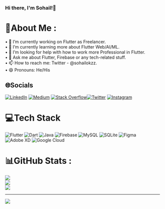 ### Hi there, I'm Sohail!👋
# 💫About Me :
• 🔭 I’m currently working on Flutter as Freelancer.<br/>
• 🌱 I’m currently learning more about Flutter Web/AI/ML.<br/>
• 🤔 I’m looking for help with how to work more Professional in Flutter.<br/>
• 💬 Ask me about Flutter, Firebase or any tech-related stuff.<br/>
• 📫 How to reach me: Twitter - @sohailokzz. <br/>
• 😄 Pronouns: He/His<br/>

## 🌐Socials
[![LinkedIn](https://img.shields.io/badge/LinkedIn-%230077B5.svg?logo=linkedin&logoColor=white)](https://linkedin.com/in/sohailokzz) [![Medium](https://img.shields.io/badge/Medium-12100E?logo=medium&logoColor=white)](https://medium.com/@sohailokzz) [![Stack Overflow](https://img.shields.io/badge/-Stackoverflow-FE7A16?logo=stack-overflow&logoColor=white)](https://stackoverflow.com/users/sohailokzz)[![Twitter](https://img.shields.io/badge/Twitter-%231DA1F2.svg?logo=Twitter&logoColor=white)](https://twitter.com/sohailokzz) [![Instagram](https://img.shields.io/badge/Instagram-%23E4405F.svg?logo=Instagram&logoColor=white)](https://instagram.com/sohailokzz) 

# 💻Tech Stack
![Flutter](https://img.shields.io/badge/Flutter-%2302569B.svg?style=for-the-badge&logo=Flutter&logoColor=white) ![Dart](https://img.shields.io/badge/dart-%230175C2.svg?style=for-the-badge&logo=dart&logoColor=white) ![Java](https://img.shields.io/badge/java-%23ED8B00.svg?style=for-the-badge&logo=java&logoColor=white) ![Firebase](https://img.shields.io/badge/firebase-%23039BE5.svg?style=for-the-badge&logo=firebase) ![MySQL](https://img.shields.io/badge/mysql-%2300f.svg?style=for-the-badge&logo=mysql&logoColor=white) ![SQLite](https://img.shields.io/badge/sqlite-%2307405e.svg?style=for-the-badge&logo=sqlite&logoColor=white) 	![Figma](https://img.shields.io/badge/figma-%23F24E1E.svg?style=for-the-badge&logo=figma&logoColor=white) ![Adobe XD](https://img.shields.io/badge/Adobe%20XD-470137?style=for-the-badge&logo=Adobe%20XD&logoColor=#FF61F6) ![Google Cloud](https://img.shields.io/badge/Google%20Cloud-%234285F4.svg?style=for-the-badge&logo=google-cloud&logoColor=white)
# 📊GitHub Stats :
![](https://github-readme-stats.vercel.app/api?username=sohailokzz&theme=tokyonight&hide_border=false&include_all_commits=true&count_private=false)<br/>
![](https://github-readme-streak-stats.herokuapp.com/?user=sohailokzz&theme=tokyonight&hide_border=false)<br/>
![](https://github-readme-stats.vercel.app/api/top-langs/?username=sohailokzz&theme=tokyonight&hide_border=false&include_all_commits=true&count_private=false&layout=compact)

---
[![](https://visitcount.itsvg.in/api?id=sohailokzz&icon=0&color=1)](https://visitcount.itsvg.in)

